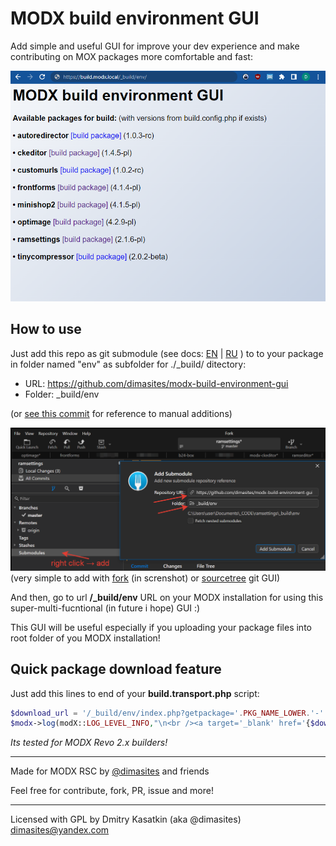 # MODX build environment GUI

Add simple and useful GUI for improve your dev experience and make contributing on MOX packages more comfortable and fast:

![Screenshot with GUI](https://raw.githubusercontent.com/dimasites/modx-build-environment-gui/main/assets/screenshot-1-view-demo.png)

## How to use
Just add this repo as git submodule (see docs: [EN](https://book.git-scm.com/book/en/v2/Git-Tools-Submodules) | [RU](https://book.git-scm.com/book/ru/v2/%D0%98%D0%BD%D1%81%D1%82%D1%80%D1%83%D0%BC%D0%B5%D0%BD%D1%82%D1%8B-Git-%D0%9F%D0%BE%D0%B4%D0%BC%D0%BE%D0%B4%D1%83%D0%BB%D0%B8) ) to to your package in folder named "env" as subfolder for ./_build/ ditectory:

* URL: https://github.com/dimasites/modx-build-environment-gui
* Folder: _build/env

(or [see this commit](https://github.com/dimasites/modx-ckeditor/commit/e159384a66b9bb4a45fc6094158af3f15b412df5) for reference to manual additions)

![Screenshot with GUI](https://raw.githubusercontent.com/dimasites/modx-build-environment-gui/main/assets/screenshot-2-add-submodule.png)
(very simple to add with [fork](https://git-fork.com/) (in screnshot) or [sourcetree](https://sourcetreeapp.com/) git GUI)

And then, go to url **/_build/env** URL on your MODX installation for using this super-multi-fucntional (in future i hope) GUI :)

This GUI will be useful especially if you uploading your package files into root folder of you MODX installation! 

## Quick package download feature

Just add this lines to end of your **build.transport.php** script:

```php
$download_url = '/_build/env/index.php?getpackage='.PKG_NAME_LOWER.'-'.PKG_VERSION.'-'.PKG_RELEASE;
$modx->log(modX::LOG_LEVEL_INFO,"\n<br /><a target='_blank' href='{$download_url}'>[DOWNLOAD PACKAGE]</a><br />\n");
```
*Its tested for MODX Revo 2.x builders!*

---

Made for MODX RSC by [@dimasites](https://github.com/dimasites) and friends

Feel free for contribute, fork, PR, issue and more!

---

Licensed with GPL by Dmitry Kasatkin (aka @dimasites)
<dimasites@yandex.com>
